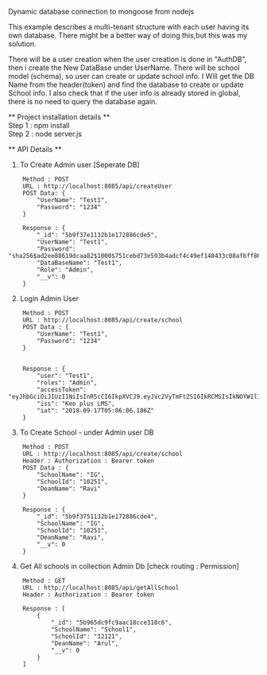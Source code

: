 Dynamic database connection to mongoose from nodejs

This example describes a multi-tenant structure with each user having its own database. There might be a better way of doing this,but this was my solution.

There will be a user creation when the user creation is done in "AuthDB", then i create the New DataBase under UserName.
There will be school model (schema), so user can create or update school info.
I Will get the DB Name from the header(token) and find the database to create or update School info.
I also check that if the user info is already stored in global, there is no need to query the database again. 


** Project installation details ** <br/>
    Step 1 : npm install <br/>
    Step 2 : node server.js

** API Details **

1) To Create Admin user [Seperate DB]
```
    Method : POST
    URL : http://localhost:8085/api/createUser
    POST Data: {
        "UserName": "Test1",
        "Password": "1234"
    }

    Response : {
        "_id": "5b9f37e1132b1e172886cde5",
        "UserName": "Test1",
        "Password": "sha256$ad2ee88619dcaa82$1000$751cebd73e593b4adcf4c49ef148433c08afbff86fd16eaef6f6568f3eae3e4e",
        "DataBaseName": "Test1",
        "Role": "Admin",
        "__v": 0
    }
```

2) Login Admin User
```
    Method : POST
    URL : http://localhost:8085/api/create/school
    POST Data : {
        "UserName": "Test1",
        "Password": "1234"
    }


    Response : {
        "user": "Test1",
        "roles": "Admin",
        "accessToken": "eyJhbGciOiJIUzI1NiIsInR5cCI6IkpXVCJ9.eyJVc2VyTmFtZSI6IkRCMSIsIkNOYW1lIjoiREIxIiwiUGVybWlzc2lvbiI6WyJ1cGRhdGUiLCJnZXQgYWxsIHNjaG9vbCByZWNvcmQiLCJkZWxldGUiXSwiaWF0IjoxNTM3MTYwNzY2LCJpc3MiOiJLZW8gcGx1cyBMTVMifQ.YH6GNH4plWnPSBj2r7RdWzk_4cJFzkxJVvZZacD6vnk",
        "iss": "Keo plus LMS",
        "iat": "2018-09-17T05:06:06.186Z"
    }
```

3) To Create School - under Admin user DB
```
    Method : POST
    URL : http://localhost:8085/api/create/school
    Header : Authorization : Bearer token
    POST Data : {
        "SchoolName": "IG",
        "SchoolId": "10251",
        "DeanName": "Ravi"
    }

    Response : {
        "_id": "5b9f3751132b1e172886cde4",
        "SchoolName": "IG",
        "SchoolId": "10251",
        "DeanName": "Ravi",
        "__v": 0
    }
```

4) Get All schools in collection Admin Db [check routing : Permission] 
```
    Method : GET
    URL : http://localhost:8085/api/getAllSchool
    Header : Authorization : Bearer token

    Response : [
        {
            "_id": "5b965dc9fc9aac18cce310c6",
            "SchoolName": "School1",
            "SchoolId": "12121",
            "DeanName": "Arul",
            "__v": 0
        }
    ]
```

